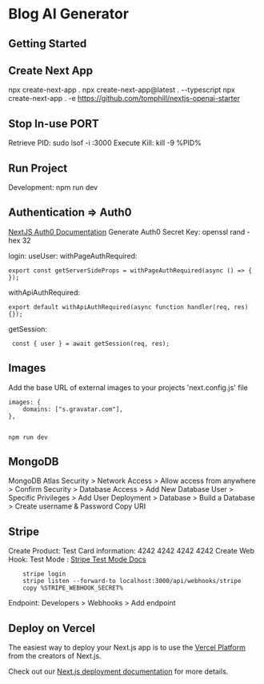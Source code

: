# Blog AI Generator

## Getting Started

## Create Next App

npx create-next-app .
npx create-next-app@latest . --typescript
npx create-next-app . -e <https://github.com/tomphill/nextjs-openai-starter>

## Stop In-use PORT

Retrieve PID: sudo lsof -i :3000
Execute Kill: kill -9 %PID%

## Run Project

Development: npm run dev

## Authentication => Auth0

[NextJS Auth0 Documentation](https://www.npmjs.com/package/@auth0/nextjs-auth0)
Generate Auth0 Secret Key: openssl rand -hex 32

login:
useUser:
withPageAuthRequired:

    export const getServerSideProps = withPageAuthRequired(async () => {
    });

withApiAuthRequired:

    export default withApiAuthRequired(async function handler(req, res) {});

getSession:

     const { user } = await getSession(req, res);

## Images

Add the base URL of external images to your projects 'next.config.js' file

    images: {
        domains: ["s.gravatar.com"],
    },


    npm run dev

## MongoDB

MongoDB Atlas
    Security > Network Access > Allow access from anywhere > Confirm
    Security > Database Access > Add New Database User > Specific Privileges >  Add User
    Deployment > Database > Build a Database > Create username & Password
    Copy URI

## Stripe

Create Product:
Test Card information: 4242 4242 4242 4242
Create Web Hook:
    Test Mode : [Stripe Test Mode Docs](https://stripe.com/docs/stripe-cli)

        stripe login
        stripe listen --forward-to localhost:3000/api/webhooks/stripe
        copy %STRIPE_WEBHOOK_SECRET%

Endpoint: Developers > Webhooks > Add endpoint

## Deploy on Vercel

The easiest way to deploy your Next.js app is to use the [Vercel Platform](https://vercel.com/new?utm_medium=default-template&filter=next.js&utm_source=create-next-app&utm_campaign=create-next-app-readme) from the creators of Next.js.

Check out our [Next.js deployment documentation](https://nextjs.org/docs/deployment) for more details.
